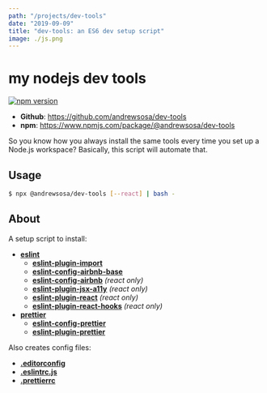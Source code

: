 ```yaml
---
path: "/projects/dev-tools"
date: "2019-09-09"
title: "dev-tools: an ES6 dev setup script"
image: ./js.png
---
```


# my nodejs dev tools
[![npm version](https://badge.fury.io/js/%40andrewsosa%2Fdev-tools.svg)](https://badge.fury.io/js/%40andrewsosa%2Fdev-tools)


* __Github__: https://github.com/andrewsosa/dev-tools
* __npm__: https://www.npmjs.com/package/@andrewsosa/dev-tools


So you know how you always install the same tools every time you set up a Node.js workspace? Basically, this script will automate that.

## Usage
```bash
$ npx @andrewsosa/dev-tools [--react] | bash -
```

## About

A setup script to install:
* [**eslint**](https://npmjs.com/eslint)
    + [**eslint-plugin-import**](https://npmjs.com/eslint-plugin-import)
    + [**eslint-config-airbnb-base**](https://npmjs.com/eslint-config-airbnb-base)
    + [**eslint-config-airbnb**](https://npmjs.com/eslint-config-airbnb) _(react only)_
    + [**eslint-plugin-jsx-a11y**](https://npmjs.com/eslint-plugin-jsx-a11y) _(react only)_
    + [**eslint-plugin-react**](https://npmjs.com/eslint-plugin-react) _(react only)_
    + [**eslint-plugin-react-hooks**](https://npmjs.com/eslint-plugin-react-hooks) _(react only)_
* [**prettier**](https://npmjs.com/prettier)
    * [**eslint-config-prettier**](https://npmjs.com/eslint-config-prettier)
    * [**eslint-plugin-prettier**](https://npmjs.com/eslint-plugin-prettier)

Also creates config files:
* [**.editorconfig**](https://github.com/andrewsosa/dev-tools/blob/master/.editorconfig)
* [**.eslintrc.js**](https://github.com/andrewsosa/dev-tools/blob/master/.eslintrc.js)
* [**.prettierrc**](https://github.com/andrewsosa/dev-tools/blob/master/.prettierrc)
